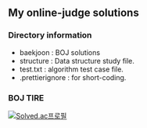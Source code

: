 ## My online-judge solutions

### Directory information
- baekjoon : BOJ solutions
- structure : Data structure study file.
- test.txt : algorithm test case file.
- .prettierignore : for short-coding.

### BOJ TIRE
[![Solved.ac프로필](http://mazassumnida.wtf/api/v2/generate_badge?boj=jangluna)](https://solved.ac/jangluna)
